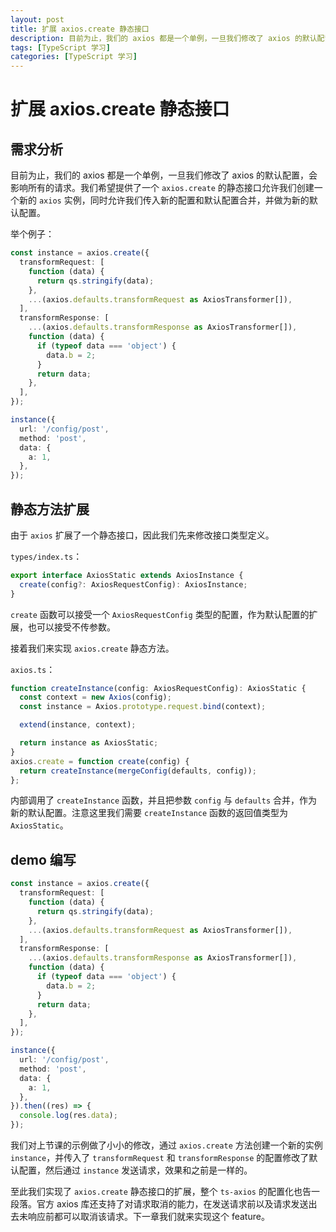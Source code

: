 ```yaml
---
layout: post
title: 扩展 axios.create 静态接口
description: 目前为止，我们的 axios 都是一个单例，一旦我们修改了 axios 的默认配置，会影响所有的请求。我们希望提供了一个 `axios.create` 的静态接口允许我们创建一个新的 `axios` 实例，同时允许我们传入新的配置和默认配置合并，并做为新的默认配置。
tags: [TypeScript 学习]
categories: [TypeScript 学习]
---
```


# 扩展 axios.create 静态接口

## 需求分析

目前为止，我们的 axios 都是一个单例，一旦我们修改了 axios 的默认配置，会影响所有的请求。我们希望提供了一个 `axios.create` 的静态接口允许我们创建一个新的 `axios` 实例，同时允许我们传入新的配置和默认配置合并，并做为新的默认配置。

举个例子：

```typescript
const instance = axios.create({
  transformRequest: [
    function (data) {
      return qs.stringify(data);
    },
    ...(axios.defaults.transformRequest as AxiosTransformer[]),
  ],
  transformResponse: [
    ...(axios.defaults.transformResponse as AxiosTransformer[]),
    function (data) {
      if (typeof data === 'object') {
        data.b = 2;
      }
      return data;
    },
  ],
});

instance({
  url: '/config/post',
  method: 'post',
  data: {
    a: 1,
  },
});
```

## 静态方法扩展

由于 `axios` 扩展了一个静态接口，因此我们先来修改接口类型定义。

`types/index.ts`：

```typescript
export interface AxiosStatic extends AxiosInstance {
  create(config?: AxiosRequestConfig): AxiosInstance;
}
```

`create` 函数可以接受一个 `AxiosRequestConfig` 类型的配置，作为默认配置的扩展，也可以接受不传参数。

接着我们来实现 `axios.create` 静态方法。

`axios.ts`：

```typescript
function createInstance(config: AxiosRequestConfig): AxiosStatic {
  const context = new Axios(config);
  const instance = Axios.prototype.request.bind(context);

  extend(instance, context);

  return instance as AxiosStatic;
}
axios.create = function create(config) {
  return createInstance(mergeConfig(defaults, config));
};
```

内部调用了 `createInstance` 函数，并且把参数 `config` 与 `defaults` 合并，作为新的默认配置。注意这里我们需要 `createInstance` 函数的返回值类型为 `AxiosStatic`。

## demo 编写

```typescript
const instance = axios.create({
  transformRequest: [
    function (data) {
      return qs.stringify(data);
    },
    ...(axios.defaults.transformRequest as AxiosTransformer[]),
  ],
  transformResponse: [
    ...(axios.defaults.transformResponse as AxiosTransformer[]),
    function (data) {
      if (typeof data === 'object') {
        data.b = 2;
      }
      return data;
    },
  ],
});

instance({
  url: '/config/post',
  method: 'post',
  data: {
    a: 1,
  },
}).then((res) => {
  console.log(res.data);
});
```

我们对上节课的示例做了小小的修改，通过 `axios.create` 方法创建一个新的实例 `instance`，并传入了 `transformRequest` 和 `transformResponse` 的配置修改了默认配置，然后通过 `instance` 发送请求，效果和之前是一样的。

至此我们实现了 `axios.create` 静态接口的扩展，整个 `ts-axios` 的配置化也告一段落。官方 axios 库还支持了对请求取消的能力，在发送请求前以及请求发送出去未响应前都可以取消该请求。下一章我们就来实现这个 feature。
